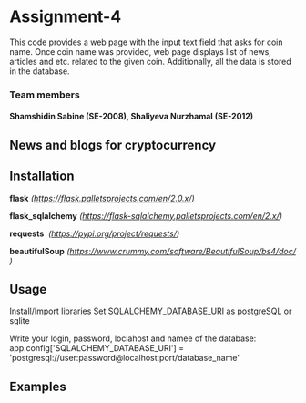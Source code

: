 # Assignment-4
This code provides a web page with the input text field that asks for coin name. Once coin name was provided, web page displays list of news, articles and etc. related to the given coin. Additionally, all the data is stored in the database. 



### Team members 
#### Shamshidin Sabine (SE-2008), Shaliyeva Nurzhamal (SE-2012)



## News and blogs for cryptocurrency



## Installation 
**flask** _(https://flask.palletsprojects.com/en/2.0.x/)_ 

**flask_sqlalchemy** _(https://flask-sqlalchemy.palletsprojects.com/en/2.x/)_

**requests**  _(https://pypi.org/project/requests/)_

**beautifulSoup** _(https://www.crummy.com/software/BeautifulSoup/bs4/doc/)_



## Usage
Install/Import libraries
Set SQLALCHEMY_DATABASE_URI as postgreSQL or sqlite

Write your login, password, loclahost and namee of the database:
app.config['SQLALCHEMY_DATABASE_URI'] = 'postgresql://user:password@localhost:port/database_name'



## Examples 

